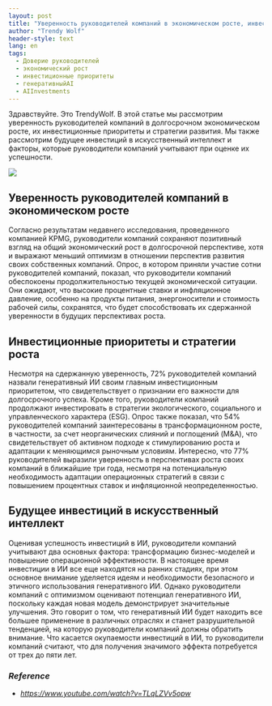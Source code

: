```yaml
---
layout: post
title: "Уверенность руководителей компаний в экономическом росте, инвестиционные приоритеты и будущее инвестиций в искусственный интеллект"
author: "Trendy Wolf"
header-style: text
lang: en
tags:
  - Доверие руководителей
  - экономический рост
  - инвестиционные приоритеты
  - генеративныйAI
  - AIInvestments
---
```


Здравствуйте. Это TrendyWolf. В этой статье мы рассмотрим уверенность руководителей компаний в долгосрочном экономическом росте, их инвестиционные приоритеты и стратегии развития. Мы также рассмотрим будущее инвестиций в искусственный интеллект и факторы, которые руководители компаний учитывают при оценке их успешности.

<img
    src="https://i.ytimg.com/vi/TLqLZVv5opw/hqdefault.jpg"
/>


## Уверенность руководителей компаний в экономическом росте
Согласно результатам недавнего исследования, проведенного компанией KPMG, руководители компаний сохраняют позитивный взгляд на общий экономический рост в долгосрочной перспективе, хотя и выражают меньший оптимизм в отношении перспектив развития своих собственных компаний. Опрос, в котором приняли участие сотни руководителей компаний, показал, что руководители компаний обеспокоены продолжительностью текущей экономической ситуации. Они ожидают, что высокие процентные ставки и инфляционное давление, особенно на продукты питания, энергоносители и стоимость рабочей силы, сохранятся, что будет способствовать их сдержанной уверенности в будущих перспективах роста.

## Инвестиционные приоритеты и стратегии роста
Несмотря на сдержанную уверенность, 72% руководителей компаний назвали генеративный ИИ своим главным инвестиционным приоритетом, что свидетельствует о признании его важности для долгосрочного успеха. Кроме того, руководители компаний продолжают инвестировать в стратегии экологического, социального и управленческого характера (ESG). Опрос также показал, что 54% руководителей компаний заинтересованы в трансформационном росте, в частности, за счет неорганических слияний и поглощений (M&A), что свидетельствует об активном подходе к стимулированию роста и адаптации к меняющимся рыночным условиям. Интересно, что 77% руководителей выразили уверенность в перспективах роста своих компаний в ближайшие три года, несмотря на потенциальную необходимость адаптации операционных стратегий в связи с повышением процентных ставок и инфляционной неопределенностью.

## Будущее инвестиций в искусственный интеллект
Оценивая успешность инвестиций в ИИ, руководители компаний учитывают два основных фактора: трансформацию бизнес-моделей и повышение операционной эффективности. В настоящее время инвестиции в ИИ все еще находятся на ранних стадиях, при этом основное внимание уделяется идеям и необходимости безопасного и этичного использования генеративного ИИ. Однако руководители компаний с оптимизмом оценивают потенциал генеративного ИИ, поскольку каждая новая модель демонстрирует значительные улучшения. Это говорит о том, что генеративный ИИ будет находить все большее применение в различных отраслях и станет разрушительной тенденцией, на которую руководители компаний должны обратить внимание. Что касается окупаемости инвестиций в ИИ, то руководители компаний считают, что для получения значимого эффекта потребуется от трех до пяти лет.


### _Reference_
- _https://www.youtube.com/watch?v=TLqLZVv5opw_

